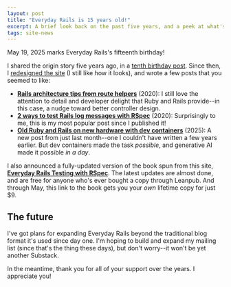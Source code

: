 ```yaml
---
layout: post
title: "Everyday Rails is 15 years old!"
excerpt: A brief look back on the past five years, and a peek at what's ahead for Everyday Rails.
tags: site-news
---
```


May 19, 2025 marks Everyday Rails's fifteenth birthday!

I shared the origin story five years ago, in a [tenth birthday post](/2020/05/18/everyday-rails-10th-birthday.html). Since then, I [redesigned the site](http://localhost:4000/2020/09/17/redesign-2020-notes.html) (I still like how it looks), and wrote a few posts that you seemed to like:

- **[Rails architecture tips from route helpers](/2020/06/22/rails-routes-helpers-grammar.html)** (2020): I still love the attention to detail and developer delight that Ruby and Rails provide--in this case, a nudge toward better controller design.
- **[2 ways to test Rails log messages with RSpec](/2020/08/10/rails-log-message-testing-rspec.html)** (2020): Surprisingly to me, this is my most popular post since I published it!
- **[Old Ruby and Rails on new hardware with dev containers](/2025/04/15/old-ruby-rails-dev-container.html)** (2025): A new post from just last month--one I couldn't have written a few years earlier. But dev containers made the task _possible_, and generative AI made it possible _in a day_.

I also announced a fully-updated version of the book spun from this site, **[Everyday Rails Testing with RSpec](https://leanpub.com/everydayrailsrspec/c/everyday-rails-15)**. The latest updates are almost done, and are free for anyone who's ever bought a copy through Leanpub. And through May, this link to the book gets you your _own_ lifetime copy for just $9.

## The future

I've got plans for expanding Everyday Rails beyond the traditional blog format it's used since day one. I'm hoping to build and expand my mailing list (since that's the thing these days), but don't worry--it won't be yet another Substack.

In the meantime, thank you for all of your support over the years. I appreciate you!
